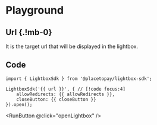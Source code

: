 <script setup lang="ts">
import { ref } from 'vue';
import { LightboxSdk } from '@placetopay/lightbox-sdk';
import IsInsideIndicator from './components/IsInsideIndicator.vue';
import OptionSection from './components/OptionSection.vue';
import RunButton from './components/RunButton.vue';
import VInput from './components/VInput.vue';
import VSwitch from './components/VSwitch.vue';
import '@placetopay/lightbox-sdk/dist/css/styles.css';

const url = ref(`${window.origin}/example-page`);
const allowRedirects = ref(true);
const closeButton = ref(true);

const openLightbox = () => {
    LightboxSdk.init(url.value, { allowRedirects: allowRedirects.value, closeButton: closeButton.value }).open();
}

const sections = [
    {
        title: 'Allow Redirects',
        description:
            'Determines whether to allow redirects from the lightbox to another URL for users who are on an iOS device or a Safari browser.',
        type: 'boolean',
        default: 'true',
        model: allowRedirects,
    },
    {
        title: 'Close Button',
        description: 'Determines if the button to close the lightbox is displayed.',
        type: 'boolean',
        default: 'true',
        model: closeButton,
    },
];
</script>

# Playground

<IsInsideIndicator />

## Url {.!mb-0}

<p>It is the target url that will be displayed in the lightbox.</p>

<VInput v-model="url"/>

<OptionSection v-for="section in sections" :title="section.title" :description="section.description" :type="section.type" :default="section.default" v-model="section.model.value"/>

## Code

```js-vue
import { LightboxSdk } from '@placetopay/lightbox-sdk';

LightboxSdk('{{ url }}', { // [!code focus:4]
    allowRedirects: {{ allowRedirects }}, 
    closeButton: {{ closeButton }}
}).open();
```

<RunButton @click="openLightbox" />
